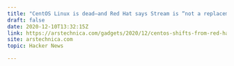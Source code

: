 ```yaml
---
title: "CentOS Linux is dead–and Red Hat says Stream is “not a replacement”"
draft: false
date: 2020-12-10T13:32:15Z
link: https://arstechnica.com/gadgets/2020/12/centos-shifts-from-red-hat-unbranded-to-red-hat-beta/?utm_medium=RSS&utm_source=hune
site: arstechnica.com
topic: Hacker News  

---
```

